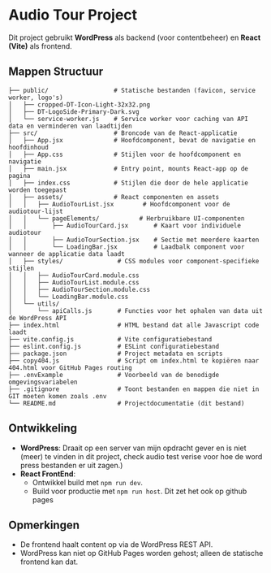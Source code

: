 # Audio Tour Project

Dit project gebruikt **WordPress** als backend (voor contentbeheer) en **React (Vite)** als frontend.

## Mappen Structuur

```
├── public/                  # Statische bestanden (favicon, service worker, logo's)
│   ├── cropped-DT-Icon-Light-32x32.png
│   ├── DT-LogoSide-Primary-Dark.svg
│   └── service-worker.js    # Service worker voor caching van API data en verminderen van laadtijden
├── src/                     # Broncode van de React-applicatie
│   ├── App.jsx              # Hoofdcomponent, bevat de navigatie en hoofdinhoud
│   ├── App.css              # Stijlen voor de hoofdcomponent en navigatie
│   ├── main.jsx             # Entry point, mounts React-app op de pagina
│   ├── index.css            # Stijlen die door de hele applicatie worden toegepast
│   ├── assets/              # React componenten en assets
│   │   ├── AudioTourList.jsx        # Hoofdcomponent voor de audiotour-lijst
│   │   └── pageElements/           # Herbruikbare UI-componenten
│   │       ├── AudioTourCard.jsx       # Kaart voor individuele audiotour
│   │       ├── AudioTourSection.jsx    # Sectie met meerdere kaarten
│   │       └── LoadingBar.jsx          # Laadbalk component voor wanneer de applicatie data laadt
│   ├── styles/               # CSS modules voor component-specifieke stijlen
│   │   ├── AudioTourCard.module.css
│   │   ├── AudioTourList.module.css
│   │   ├── AudioTourSection.module.css
│   │   └── LoadingBar.module.css
│   └── utils/
│       └── apiCalls.js       # Functies voor het ophalen van data uit de WordPress API
├── index.html                # HTML bestand dat alle Javascript code laadt
├── vite.config.js            # Vite configuratiebestand
├── eslint.config.js          # ESLint configuratiebestand
├── package.json              # Project metadata en scripts
├── copy404.js                # Script om index.html te kopiëren naar 404.html voor GitHub Pages routing
├── .envExample               # Voorbeeld van de benodigde omgevingsvariabelen
├── .gitignore                # Toont bestanden en mappen die niet in GIT moeten komen zoals .env
└── README.md                 # Projectdocumentatie (dit bestand)
```

## Ontwikkeling

- **WordPress**: Draait op een server van mijn opdracht gever en is niet (meer) te vinden in dit project, check audio test verise voor hoe de word press bestanden er uit zagen.)
- **React FrontEnd**:
  - Ontwikkel build met `npm run dev`.
  - Build voor productie met `npm run host`. Dit zet het ook op github pages

## Opmerkingen

- De frontend haalt content op via de WordPress REST API.
- WordPress kan niet op GitHub Pages worden gehost; alleen de statische frontend kan dat.
